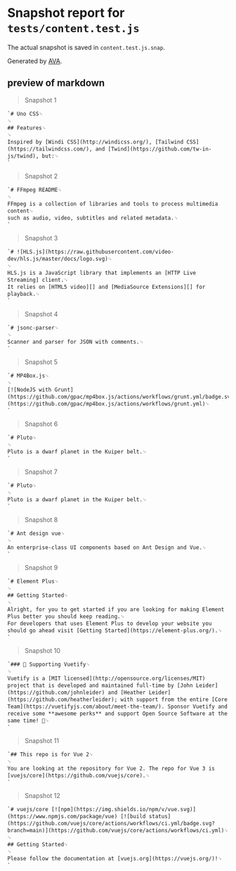 # Snapshot report for `tests/content.test.js`

The actual snapshot is saved in `content.test.js.snap`.

Generated by [AVA](https://avajs.dev).

## preview of markdown

> Snapshot 1

    `# Uno CSS␊
    ␊
    ## Features␊
    ␊
    Inspired by [Windi CSS](http://windicss.org/), [Tailwind CSS](https://tailwindcss.com/), and [Twind](https://github.com/tw-in-js/twind), but:␊
    `

> Snapshot 2

    `# FFmpeg README␊
    ␊
    FFmpeg is a collection of libraries and tools to process multimedia content␊
    such as audio, video, subtitles and related metadata.␊
    `

> Snapshot 3

    `# ![HLS.js](https://raw.githubusercontent.com/video-dev/hls.js/master/docs/logo.svg)␊
    ␊
    HLS.js is a JavaScript library that implements an [HTTP Live Streaming] client.␊
    It relies on [HTML5 video][] and [MediaSource Extensions][] for playback.␊
    `

> Snapshot 4

    `# jsonc-parser␊
    ␊
    Scanner and parser for JSON with comments.␊
    `

> Snapshot 5

    `# MP4Box.js␊
    ␊
    [![NodeJS with Grunt](https://github.com/gpac/mp4box.js/actions/workflows/grunt.yml/badge.svg)](https://github.com/gpac/mp4box.js/actions/workflows/grunt.yml)␊
    `

> Snapshot 6

    `# Pluto␊
    ␊
    Pluto is a dwarf planet in the Kuiper belt.␊
    `

> Snapshot 7

    `# Pluto␊
    ␊
    Pluto is a dwarf planet in the Kuiper belt.␊
    `

> Snapshot 8

    `# Ant design vue␊
    ␊
    An enterprise-class UI components based on Ant Design and Vue.␊
    `

> Snapshot 9

    `# Element Plus␊
    ␊
    ## Getting Started␊
    ␊
    Alright, for you to get started if you are looking for making Element Plus better you should keep reading.␊
    For developers that uses Element Plus to develop your website you should go ahead visit [Getting Started](https://element-plus.org/).␊
    `

> Snapshot 10

    `### 💖 Supporting Vuetify␊
    ␊
    Vuetify is a [MIT licensed](http://opensource.org/licenses/MIT) project that is developed and maintained full-time by [John Leider](https://github.com/johnleider) and [Heather Leider](https://github.com/heatherleider); with support from the entire [Core Team](https://vuetifyjs.com/about/meet-the-team/). Sponsor Vuetify and receive some **awesome perks** and support Open Source Software at the same time! 🎉␊
    `

> Snapshot 11

    `## This repo is for Vue 2␊
    ␊
    You are looking at the repository for Vue 2. The repo for Vue 3 is [vuejs/core](https://github.com/vuejs/core).␊
    `

> Snapshot 12

    `# vuejs/core [![npm](https://img.shields.io/npm/v/vue.svg)](https://www.npmjs.com/package/vue) [![build status](https://github.com/vuejs/core/actions/workflows/ci.yml/badge.svg?branch=main)](https://github.com/vuejs/core/actions/workflows/ci.yml)␊
    ␊
    ## Getting Started␊
    ␊
    Please follow the documentation at [vuejs.org](https://vuejs.org/)!␊
    `
